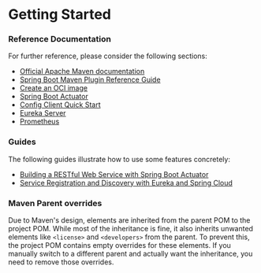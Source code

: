 # Getting Started

### Reference Documentation

For further reference, please consider the following sections:

* [Official Apache Maven documentation](https://maven.apache.org/guides/index.html)
* [Spring Boot Maven Plugin Reference Guide](https://docs.spring.io/spring-boot/3.3.4/maven-plugin)
* [Create an OCI image](https://docs.spring.io/spring-boot/3.3.4/maven-plugin/build-image.html)
* [Spring Boot Actuator](https://docs.spring.io/spring-boot/docs/3.3.4/reference/htmlsingle/index.html#actuator)
* [Config Client Quick Start](https://docs.spring.io/spring-cloud-config/docs/current/reference/html/#_client_side_usage)
* [Eureka Server](https://docs.spring.io/spring-cloud-netflix/docs/current/reference/html/#spring-cloud-eureka-server)
* [Prometheus](https://docs.spring.io/spring-boot/docs/3.3.4/reference/htmlsingle/index.html#actuator.metrics.export.prometheus)

### Guides

The following guides illustrate how to use some features concretely:

* [Building a RESTful Web Service with Spring Boot Actuator](https://spring.io/guides/gs/actuator-service/)
* [Service Registration and Discovery with Eureka and Spring Cloud](https://spring.io/guides/gs/service-registration-and-discovery/)

### Maven Parent overrides

Due to Maven's design, elements are inherited from the parent POM to the project POM.
While most of the inheritance is fine, it also inherits unwanted elements like `<license>` and
`<developers>` from the parent.
To prevent this, the project POM contains empty overrides for these elements.
If you manually switch to a different parent and actually want the inheritance, you need to remove
those overrides.

